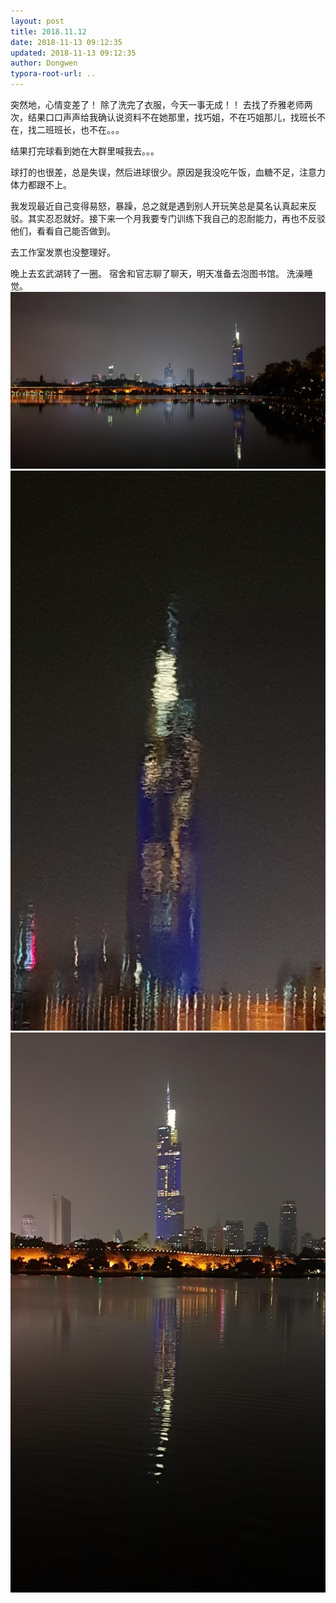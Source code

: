 ```yaml
---
layout: post
title: 2018.11.12
date: 2018-11-13 09:12:35
updated: 2018-11-13 09:12:35
author: Dongwen
typora-root-url: ..
---
```




突然地，心情变差了！
除了洗完了衣服，今天一事无成！！
去找了乔雅老师两次，结果口口声声给我确认说资料不在她那里，找巧姐，不在巧姐那儿，找班长不在，找二班班长，也不在。。。

结果打完球看到她在大群里喊我去。。。

球打的也很差，总是失误，然后进球很少。原因是我没吃午饭，血糖不足，注意力体力都跟不上。

我发现最近自己变得易怒，暴躁，总之就是遇到别人开玩笑总是莫名认真起来反驳。其实忍忍就好。接下来一个月我要专门训练下我自己的忍耐能力，再也不反驳他们，看看自己能否做到。

去工作室发票也没整理好。

晚上去玄武湖转了一圈。
宿舍和官志聊了聊天，明天准备去泡图书馆。
洗澡睡觉。
   ![](/img/in-post/x55654405.jpg)
![](/img/in-post/x55654414.jpg)
![](/img/in-post/x55654407.jpg)
